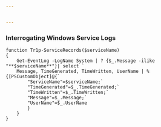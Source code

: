 ```yaml
---


---
```


<h3 id="interrogating-windows-service-logs">Interrogating Windows Service Logs</h3>
<pre class=" language-powershell"><code class="prism  language-powershell"><span class="token keyword">function</span> Tr1p<span class="token operator">-</span>ServiceRecords<span class="token punctuation">(</span><span class="token variable">$serviceName</span><span class="token punctuation">)</span>  
<span class="token punctuation">{</span>
	<span class="token function">Get-EventLog</span> <span class="token operator">-</span>LogName System <span class="token punctuation">|</span> ? <span class="token punctuation">{</span><span class="token variable">$_</span><span class="token punctuation">.</span>Message <span class="token operator">-</span>ilike <span class="token string">"**<span class="token variable">$serviceName</span>**"</span><span class="token punctuation">}</span><span class="token punctuation">|</span> <span class="token function">select</span> `
	Message<span class="token punctuation">,</span> TimeGenerated<span class="token punctuation">,</span> TimeWritten<span class="token punctuation">,</span> UserName <span class="token punctuation">|</span> <span class="token operator">%</span> <span class="token punctuation">{</span><span class="token namespace">[PSCustomObject]</span>@<span class="token punctuation">{</span>`
		<span class="token string">"ServiceName"</span>=<span class="token variable">$serviceName</span><span class="token punctuation">;</span>`
		<span class="token string">"TimeGenerated"</span>=<span class="token variable">$_</span><span class="token punctuation">.</span>TimeGenerated<span class="token punctuation">;</span>`
		<span class="token string">"TimeWritten"</span>=<span class="token variable">$_</span><span class="token punctuation">.</span>TimeWritten<span class="token punctuation">;</span>`
		<span class="token string">"Message"</span>=<span class="token variable">$_</span><span class="token punctuation">.</span>Message<span class="token punctuation">;</span>`
		<span class="token string">"UserName"</span>=<span class="token variable">$_</span><span class="token punctuation">.</span>UserName
		<span class="token punctuation">}</span>
	<span class="token punctuation">}</span>  
<span class="token punctuation">}</span>
</code></pre>

<!--stackedit_data:
eyJoaXN0b3J5IjpbLTEwMTcwNzY3MzhdfQ==
-->